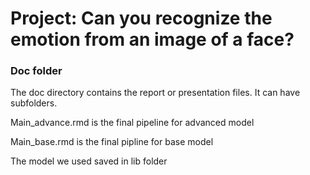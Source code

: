 # Project: Can you recognize the emotion from an image of a face?

### Doc folder

The doc directory contains the report or presentation files. It can have subfolders.  

Main_advance.rmd is the final pipeline for advanced model

Main_base.rmd is the final pipline for base model

The model we used saved in lib folder
